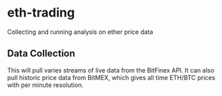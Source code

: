 # eth-trading
Collecting and running analysis on ether price data

## Data Collection
This will pull varies streams of live data from the BitFinex API. It can also pull historic price data from BitMEX, which gives all time ETH/BTC prices with per minute resolution. 
